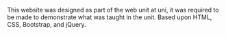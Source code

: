 This website was designed as part of the web unit at uni, it was required to be made to demonstrate what was taught in the unit. Based upon HTML, CSS, Bootstrap, and jQuery. 
